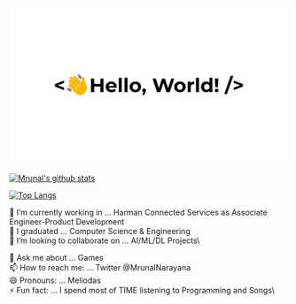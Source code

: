 ![](greetings.gif)

[![Mrunal's github stats](https://github-readme-stats.vercel.app/api?username=meliodas0n)](https://github.com/meliodas0n/github-readme-stats)

[![Top Langs](https://github-readme-stats.vercel.app/api/top-langs/?username=meliodas0n)](https://github.com/meliodas0n/github-readme-stats)
<!-- 
##### Spotify Playing 🎧
[![Spotify](https://vercel.com/meliodas0n/novatorem/6kzg52s49.vercel.app/api/spotify)](https://open.spotify.com/user/wq0ntmkyqs2um9a5ow4j10nq2) -->

🔭 I’m currently working in ... Harman Connected Services as Associate Engineer-Product Development\
🌱 I graduated ... Computer Science & Engineering\
👯 I’m looking to collaborate on ... AI/ML/DL Projects\
<!-- 🤔 I’m looking for help with ... Data Science\ -->
💬 Ask me about ... Games\
📫 How to reach me: ... Twitter @MrunalNarayana\
😄 Pronouns: ... Meliodas\
⚡ Fun fact: ... I spend most of TIME listening to Programming and Songs\
